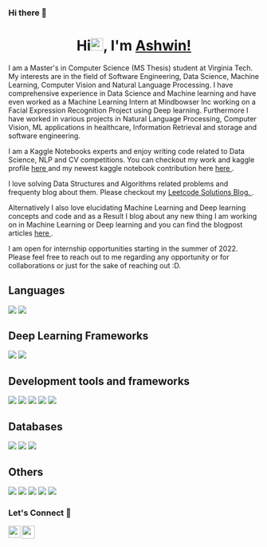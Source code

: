 ### Hi there 👋

<!--
**AshwinRachha/AshwinRachha** is a ✨ _special_ ✨ repository because its `README.md` (this file) appears on your GitHub profile.

Here are some ideas to get you started:

- 🔭 I’m currently working on ...
- 🌱 I’m currently learning ...
- 👯 I’m looking to collaborate on ...
- 🤔 I’m looking for help with ...
- 💬 Ask me about ...
- 📫 How to reach me: ...
- 😄 Pronouns: ...
- ⚡ Fun fact: ...
-->

<!--
```
![Visitor Count](https://profile-counter.glitch.me/AshwinRachha/count.svg)
```
-->




<h1 align="center">Hi<img src="https://media.giphy.com/media/hvRJCLFzcasrR4ia7z/giphy.gif" width="25px">, I'm <a href="https://ashwinrachha.github.io/home/">Ashwin!</a></h1>

I am a Master's in Computer Science (MS Thesis) student at Virginia Tech. My interests are in the field of Software Engineering, Data Science, Machine Learning, Computer Vision and Natural Language Processing. I have comprehensive experience in Data Science and Machine learning and have even worked as a Machine Learning Intern at Mindbowser Inc working on a Facial Expression Recognition Project using Deep learning. Furthermore I have worked in various projects in Natural Language Processing, Computer Vision, ML applications in healthcare, Information Retrieval and storage and software engineering. 

I am a Kaggle Notebooks experts and enjoy writing code related to Data Science, NLP and CV competitions. You can checkout my work and kaggle profile  <a href="https://www.kaggle.com/ashwinrachha1"> here  </a> and my newest kaggle notebook contribution here <a href="https://www.kaggle.com/ashwinrachha1/finding-similar-question-pairs"> here  </a>.

I love solving Data Structures and Algorithms related problems and frequenty blog about them. Please checkout my  <a href="https://www.kaggle.com/ashwinrachha1/finding-similar-question-pairs">  Leetcode Solutions Blog.   </a>.

Alternatively I also love elucidating Machine Learning and Deep learning concepts and code and as a Result I blog about any new thing I am working on in Machine Learning or Deep learning and you can find the blogpost articles <a href="https://ashwinrachha.github.io/blogpost/"> here </a>. 

I am open for internship opportunities starting in the summer of 2022. Please feel free to reach out to me regarding any opportunity or for collaborations or just for the sake of reaching out :D.


## Languages 
<img src="https://img.icons8.com/color/48/000000/python.png"/>
<span><img src="https://img.icons8.com/color/48/000000/c-plus-plus-logo.png"/></span>

## Deep Learning Frameworks
<img src="https://img.icons8.com/color/48/000000/tensorflow.png"/>
<img src="https://img.icons8.com/external-becris-lineal-color-becris/64/000000/external-machine-learning-fintech-becris-lineal-color-becris.png"/>


## Development tools and frameworks
<span><img src="https://img.icons8.com/color/48/000000/html-5.png"/></span>
<img src="https://img.icons8.com/color/48/000000/css3.png"/>
<img src="https://img.icons8.com/color/48/000000/bootstrap.png"/>
<img src="https://img.icons8.com/plasticine/48/000000/react.png"/>
<img src="https://img.icons8.com/external-tal-revivo-shadow-tal-revivo/24/000000/external-django-a-high-level-python-web-framework-that-encourages-rapid-development-logo-shadow-tal-revivo.png"/>

## Databases
<span><img src="https://img.icons8.com/ios/50/000000/mysql-logo.png"/></span>
<img src="https://img.icons8.com/color/50/000000/postgreesql.png"/>
<img src="https://img.icons8.com/color/48/000000/mongodb.png"/>

## Others
<span><img src="https://img.icons8.com/color/48/000000/linux.png"/></span>
<img src="https://img.icons8.com/color/48/000000/amazon-web-services.png" />
<img src="https://img.icons8.com/color/48/000000/git.png"/>
<img src="https://img.icons8.com/dusk/64/000000/docker.png"/>
<img src="https://img.icons8.com/color/48/000000/heroku.png"/>


### Let's Connect 🔗
<a href="https://www.linkedin.com/in/ashwinrachha/">
  <img align="left" width="24px" src="https://cdn.jsdelivr.net/npm/simple-icons@v3/icons/linkedin.svg"  />
</a>

<a href="mailto:ashwinr@vt.edu">
  <img align="left" width="26px" src="https://cdn.jsdelivr.net/npm/simple-icons@v3/icons/gmail.svg" />
</a>


